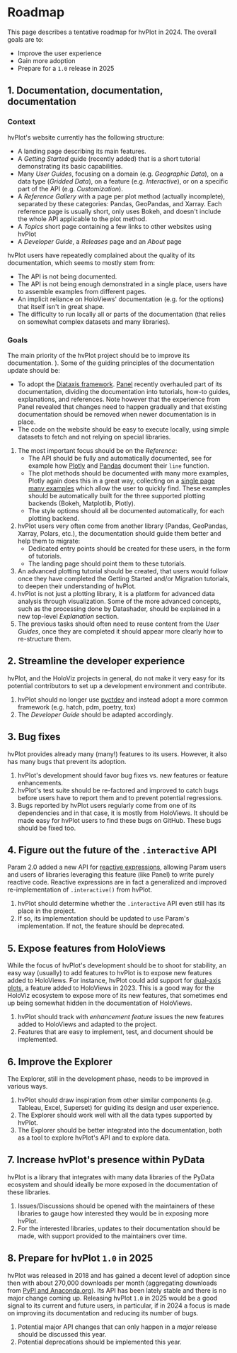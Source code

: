 # Roadmap

This page describes a tentative roadmap for hvPlot in 2024. The overall goals are to:

- Improve the user experience
- Gain more adoption
- Prepare for a `1.0` release in 2025

## 1. Documentation, documentation, documentation

### Context

hvPlot's website currently has the following structure:

- A landing page describing its main features.
- A *Getting Started* guide (recently added) that is a short tutorial demonstrating its basic capabilities.
- Many *User Guides*, focusing on a domain (e.g. *Geographic Data*), on a data type (*Gridded Data*), on a feature (e.g. *Interactive*), or on a specific part of the API (e.g. *Customization*).
- A *Reference Gallery* with a page per plot method (actually incomplete), separated by these categories: Pandas, GeoPandas, and Xarray. Each reference page is usually short, only uses Bokeh, and doesn't include the whole API applicable to the plot method.
- A *Topics* short page containing a few links to other websites using hvPlot
- A *Developer Guide*, a *Releases* page and an *About* page

hvPlot users have repeatedly complained about the quality of its documentation, which seems to mostly stem from:

- The API is not being documented.
- The API is not being enough demonstrated in a single place, users have to assemble examples from different pages.
- An implicit reliance on HoloViews' documentation (e.g. for the options) that itself isn't in great shape.
- The difficulty to run locally all or parts of the documentation (that relies on somewhat complex datasets and many libraries).

### Goals

The main priority of the hvPlot project should be to improve its documentation. ). Some of the guiding principles of the documentation update should be:

- To adopt the [Diataxis framework](https://diataxis.fr). [Panel](https://panel.holoviz.org/) recently overhauled part of its documentation, dividing the documentation into tutorials, how-to guides, explanations, and references. Note however that the experience from Panel revealed that changes need to happen gradually and that existing documentation should be removed when newer documentation is in place.
- The code on the website should be easy to execute locally, using simple datasets to fetch and not relying on special libraries.

1. The most important focus should be on the *Reference*:
    - The API should be fully and automatically documented, see for example how [Plotly](https://plotly.com/python-api-reference/generated/plotly.express.line) and [Pandas](https://pandas.pydata.org/docs/reference/api/pandas.DataFrame.plot.line.html) document their `line` function.
    - The plot methods should be documented with many more examples, Plotly again does this in a great way, collecting on a [single page many examples](https://plotly.com/python/line-charts/) which allow the user to quickly find. These examples should be automatically built for the three supported plotting backends (Bokeh, Matplotlib, Plotly).
    - The style options should all be documented automatically, for each plotting backend.
2. hvPlot users very often come from another library (Pandas, GeoPandas, Xarray, Polars, etc.), the documentation should guide them better and help them to migrate:
    - Dedicated entry points should be created for these users, in the form of tutorials.
    - The landing page should point them to these tutorials.
3. An advanced plotting tutorial should be created, that users would follow once they have completed the Getting Started and/or Migration tutorials, to deepen their understanding of hvPlot.
4. hvPlot is not just a plotting library, it is a platform for advanced data analysis through visualization. Some of the more advanced concepts, such as the processing done by Datashader, should be explained in a new top-level *Explanation* section.
5. The previous tasks should often need to reuse content from the *User Guides*, once they are completed it should appear more clearly how to re-structure them.

## 2. Streamline the developer experience

hvPlot, and the HoloViz projects in general, do not make it very easy for its potential contributors to set up a development environment and contribute.

1. hvPlot should no longer use [pyctdev](https://github.com/holoviz-dev/pyctdev) and instead adopt a more common framework (e.g. hatch, pdm, poetry, tox)
2. The *Developer Guide* should be adapted accordingly.

## 3. Bug fixes

hvPlot provides already many (many!) features to its users. However, it also has many bugs that prevent its adoption.

1. hvPlot's development should favor bug fixes vs. new features or feature enhancements.
2. hvPlot's test suite should be re-factored and improved to catch bugs before users have to report them and to prevent potential regressions.
3. Bugs reported by hvPlot users regularly come from one of its dependencies and in that case, it is mostly from HoloViews. It should be made easy for hvPlot users to find these bugs on GitHub. These bugs should be fixed too.

## 4. Figure out the future of the `.interactive` API

Param 2.0 added a new API for [reactive expressions](https://param.holoviz.org/user_guide/Reactive_Expressions.html), allowing Param users and users of libraries leveraging this feature (like Panel) to write purely reactive code. Reactive expressions are in fact a generalized and improved re-implementation of `.interactive()` from hvPlot.

1. hvPlot should determine whether the `.interactive` API even still has its place in the project.
2. If so, its implementation should be updated to use Param's implementation. If not, the feature should be deprecated.

## 5. Expose features from HoloViews

While the focus of hvPlot's development should be to shoot for stability, an easy way (usually) to add features to hvPlot is to expose new features added to HoloViews. For instance, hvPlot could add support for [dual-axis plots](https://holoviews.org/user_guide/Customizing_Plots.html#supported-multi-y-options), a feature added to HoloViews in 2023. This is a good way for the HoloViz ecosystem to expose more of its new features, that sometimes end up being somewhat hidden in the documentation of HoloViews.

1. hvPlot should track with *enhancement feature* issues the new features added to HoloViews and adapted to the project.
2. Features that are easy to implement, test, and document should be implemented.

## 6. Improve the Explorer

The Explorer, still in the development phase, needs to be improved in various ways.

1. hvPlot should draw inspiration from other similar components (e.g. Tableau, Excel, Superset) for guiding its design and user experience.
2. The Explorer should work well with all the data types supported by hvPlot.
3. The Explorer should be better integrated into the documentation, both as a tool to explore hvPlot's API and to explore data.

## 7. Increase hvPlot's presence within PyData

hvPlot is a library that integrates with many data libraries of the PyData ecosystem and should ideally be more exposed in the documentation of these libraries.

1. Issues/Discussions should be opened with the maintainers of these libraries to gauge how interested they would be in exposing more hvPlot.
2. For the interested libraries, updates to their documentation should be made, with support provided to the maintainers over time.

## 8. Prepare for hvPlot `1.0` in 2025

hvPlot was released in 2018 and has gained a decent level of adoption since then with about 270,000 downloads per month (aggregating downloads from [PyPI and Anaconda.org](https://pyviz.org/tools.html#high-level-shared-api)). Its API has been lately stable and there is no major change coming up. Releasing hvPlot `1.0` in 2025 would be a good signal to its current and future users, in particular, if in 2024 a focus is made on improving its documentation and reducing its number of bugs.

1. Potential major API changes that can only happen in a *major* release should be discussed this year.
2. Potential deprecations should be implemented this year.
